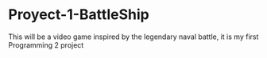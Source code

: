 # Proyect-1-BattleShip
This will be a video game inspired by the legendary naval battle, it is my first Programming 2 project
